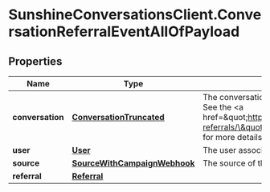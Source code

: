 # SunshineConversationsClient.ConversationReferralEventAllOfPayload

## Properties

Name | Type | Description | Notes
------------ | ------------- | ------------- | -------------
**conversation** | [**ConversationTruncated**](ConversationTruncated.md) | The conversation a user lands in after being referred. See the &lt;a href&#x3D;\&quot;https://docs.smooch.io/guide/conversation-referrals/\&quot;&gt;conversation referrals&lt;/a&gt; guide for more details. | [optional] 
**user** | [**User**](User.md) | The user associated with the conversation. | [optional] 
**source** | [**SourceWithCampaignWebhook**](SourceWithCampaignWebhook.md) | The source of the referral. | [optional] 
**referral** | [**Referral**](Referral.md) |  | [optional] 


